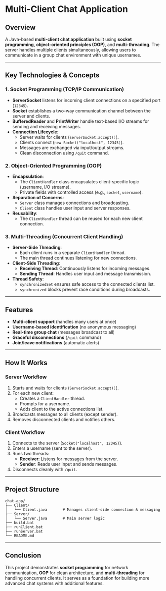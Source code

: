 # Multi-Client Chat Application  

## **Overview**  

A Java-based **multi-client chat application** built using **socket programming**, **object-oriented principles (OOP)**, and **multi-threading**. The server handles multiple clients simultaneously, allowing users to communicate in a group chat environment with unique usernames.  

---

## **Key Technologies & Concepts**  

### **1. Socket Programming (TCP/IP Communication)**  

- **ServerSocket** listens for incoming client connections on a specified port (`12345`).  
- **Socket** establishes a two-way communication channel between the server and clients.  
- **BufferedReader** and **PrintWriter** handle text-based I/O streams for sending and receiving messages.  
- **Connection Lifecycle**:  
  - Server waits for clients (`serverSocket.accept()`).  
  - Clients connect (`new Socket("localhost", 12345)`).  
  - Messages are exchanged via input/output streams.  
  - Clean disconnection using `/quit` command.  

### **2. Object-Oriented Programming (OOP)**  

- **Encapsulation**:  
  - The `ClientHandler` class encapsulates client-specific logic (username, I/O streams).  
  - Private fields with controlled access (e.g., `socket`, `username`).  
- **Separation of Concerns**:  
  - `Server` class manages connections and broadcasting.  
  - `Client` class handles user input and server responses.  
- **Reusability**:  
  - The `ClientHandler` thread can be reused for each new client connection.  

### **3. Multi-Threading (Concurrent Client Handling)**  

- **Server-Side Threading**:  
  - Each client runs in a separate `ClientHandler` thread.  
  - The main thread continues listening for new connections.  
- **Client-Side Threading**:  
  - **Receiving Thread**: Continuously listens for incoming messages.  
  - **Sending Thread**: Handles user input and message transmission.  
- **Thread Safety**:  
  - `synchronizedSet` ensures safe access to the connected clients list.  
  - `synchronized` blocks prevent race conditions during broadcasts.  

---

## **Features**  

- **Multi-client support** (handles many users at once)  
- **Username-based identification** (no anonymous messaging)  
- **Real-time group chat** (messages broadcast to all)  
- **Graceful disconnections** (`/quit` command)  
- **Join/leave notifications** (automatic alerts)  

---

## **How It Works**  

### **Server Workflow**  

1. Starts and waits for clients (`ServerSocket.accept()`).  
2. For each new client:  
   - Creates a `ClientHandler` thread.  
   - Prompts for a username.  
   - Adds client to the active connections list.  
3. Broadcasts messages to all clients (except sender).  
4. Removes disconnected clients and notifies others.  

### **Client Workflow**  

1. Connects to the server (`Socket("localhost", 12345)`).  
2. Enters a username (sent to the server).  
3. Runs two threads:  
   - **Receiver**: Listens for messages from the server.  
   - **Sender**: Reads user input and sends messages.  
4. Disconnects cleanly with `/quit`.  

---

## **Project Structure**  

```
chat-app/  
├── Client/  
│   └── Client.java       # Manages client-side connection & messaging  
├── Server/  
│   └── Server.java       # Main server logic    
├── build.bat
├── runClient.bat
├── runServer.bat
└── README.md  
```

---

## **Conclusion**  

This project demonstrates **socket programming** for network communication, **OOP** for clean architecture, and **multi-threading** for handling concurrent clients. It serves as a foundation for building more advanced chat systems with additional features.  

